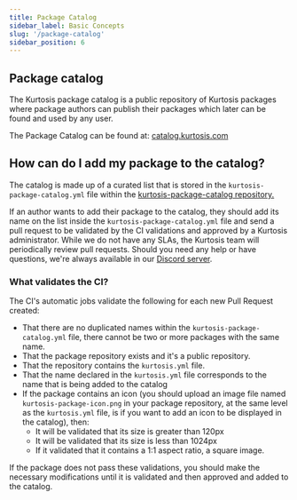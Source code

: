 ```yaml
---
title: Package Catalog
sidebar_label: Basic Concepts
slug: '/package-catalog'
sidebar_position: 6
---
```


Package catalog
---------------

The Kurtosis package catalog is a public repository of Kurtosis packages where package authors can publish their packages which later can be found and used by any user.

The Package Catalog can be found at: [catalog.kurtosis.com][package-catalog]


How can do I add my package to the catalog?
---------------------------------------------------

The catalog is made up of a curated list that is stored in the `kurtosis-package-catalog.yml` file within the [kurtosis-package-catalog repository.][package-catalog-repository]

If an author wants to add their package to the catalog, they should add its name on the list inside the `kurtosis-package-catalog.yml` file and send a pull request to be validated by the CI validations and approved by a Kurtosis administrator. While we do not have any SLAs, the Kurtosis team will periodically review pull requests. Should you need any help or have questions, we're always available in our [Discord server](https://discord.gg/twRRs8GxMD).

### What validates the CI?

The CI's automatic jobs validate the following for each new Pull Request created:

- That there are no duplicated names within the `kurtosis-package-catalog.yml` file, there cannot be two or more packages with the same name.
- That the package repository exists and it's a public repository.
- That the repository contains the `kurtosis.yml` file.
- That the name declared in the `kurtosis.yml` file corresponds to the name that is being added to the catalog
- If the package contains an icon (you should upload an image file named `kurtosis-package-icon.png` in your package repository, at the same level as the `kurtosis.yml` file, is if you want to add an icon to be displayed in the catalog), then:
    - It will be validated that its size is greater than 120px
    - It will be validated that its size is less than 1024px
    - If it validated that it contains a 1:1 aspect ratio, a square image.

If the package does not pass these validations, you should make the necessary modifications until it is validated and then approved and added to the catalog.

[package-catalog]: https://catalog.kurtosis.com/
[package-catalog-repository]: https://github.com/kurtosis-tech/kurtosis-package-catalog

